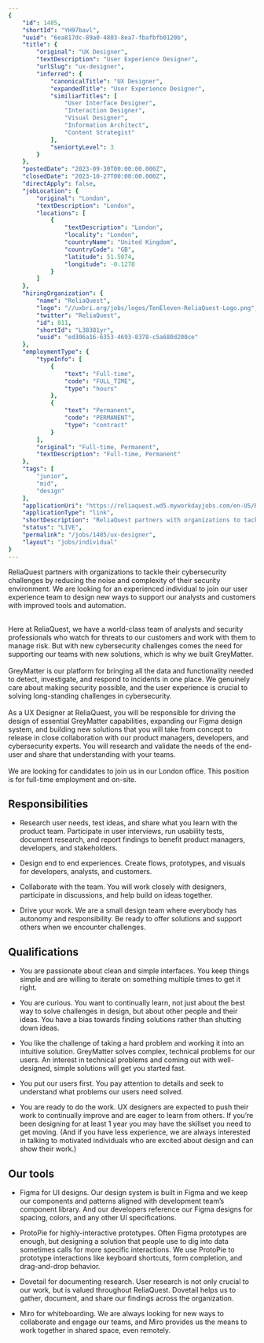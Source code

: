 ```yaml
---
{
	"id": 1485,
	"shortId": "YH97bavl",
	"uuid": "6ea817dc-89a0-4803-8ea7-fbafbfb0120b",
	"title": {
		"original": "UX Designer",
		"textDescription": "User Experience Designer",
		"urlSlug": "ux-designer",
		"inferred": {
			"canonicalTitle": "UX Designer",
			"expandedTitle": "User Experience Designer",
			"similiarTitles": [
				"User Interface Designer",
				"Interaction Designer",
				"Visual Designer",
				"Information Architect",
				"Content Strategist"
			],
			"seniortyLevel": 3
		}
	},
	"postedDate": "2023-09-30T00:00:00.000Z",
	"closedDate": "2023-10-27T00:00:00.000Z",
	"directApply": false,
	"jobLocation": {
		"original": "London",
		"textDescription": "London",
		"locations": [
			{
				"textDescription": "London",
				"locality": "London",
				"countryName": "United Kingdom",
				"countryCode": "GB",
				"latitude": 51.5074,
				"longitude": -0.1278
			}
		]
	},
	"hiringOrganization": {
		"name": "ReliaQuest",
		"logo": "//uxbri.org/jobs/logos/TenEleven-ReliaQuest-Logo.png",
		"twitter": "ReliaQuest",
		"id": 811,
		"shortId": "L38381yr",
		"uuid": "ed306a16-6353-4693-8378-c5a680d200ce"
	},
	"employmentType": {
		"typeInfo": [
			{
				"text": "Full-time",
				"code": "FULL_TIME",
				"type": "hours"
			},
			{
				"text": "Permanent",
				"code": "PERMANENT",
				"type": "contract"
			}
		],
		"original": "Full-time, Permanent",
		"textDescription": "Full-time, Permanent"
	},
	"tags": [
		"junior",
		"mid",
		"design"
	],
	"applicationUri": "https://reliaquest.wd5.myworkdayjobs.com/en-US/ReliaQuest_Careers/job/London-Office/UX-UI-Designer_R12530/apply",
	"applicationType": "link",
	"shortDescription": "ReliaQuest partners with organizations to tackle their cybersecurity challenges by reducing the noise and complexity of their security environment. We are looking for an experienced individual to",
	"status": "LIVE",
	"permalink": "/jobs/1485/ux-designer",
	"layout": "jobs/individual"
}
---
```

<p>ReliaQuest partners with organizations to tackle their cybersecurity challenges by reducing the noise and complexity of their security environment. We are looking for an experienced individual to join our user experience team to design new ways to support our analysts and customers with improved tools and automation.&nbsp;</p><p><br>Here at ReliaQuest, we have a world-class team of analysts and security professionals who watch for threats to our customers and work with them to manage risk. But with new cybersecurity challenges comes the need for supporting our teams with new solutions, which is why we built GreyMatter.<br><br>GreyMatter is our platform for bringing all the data and functionality needed to detect, investigate, and respond to incidents in one place. We genuinely care about making security possible, and the user experience is crucial to solving long-standing challenges in cybersecurity.<br><br>As a UX Designer at ReliaQuest, you will be responsible for driving the design of essential GreyMatter capabilities, expanding our Figma design system, and building new solutions that you will take from concept to release in close collaboration with our product managers, developers, and cybersecurity experts. You will research and validate the needs of the end-user and share that understanding with your teams.<br><br>We are looking for candidates to join us in our London office. This position is for full-time employment and on-site.</p><h2>Responsibilities</h2><ul><li><p>Research user needs, test ideas, and share what you learn with the product team. Participate in user interviews, run usability tests, document research, and report findings to benefit product managers, developers, and stakeholders.</p></li><li><p>Design end to end experiences. Create flows, prototypes, and visuals for developers, analysts, and customers.</p></li><li><p>Collaborate with the team. You will work closely with designers, participate in discussions, and help build on ideas together.</p></li><li><p>Drive your work. We are a small design team where everybody has autonomy and responsibility. Be ready to offer solutions and support others when we encounter challenges.</p></li></ul><h2>Qualifications</h2><ul><li><p>You are passionate about clean and simple interfaces. You keep things simple and are willing to iterate on something multiple times to get it right.</p></li><li><p>You are curious. You want to continually learn, not just about the best way to solve challenges in design, but about other people and their ideas. You have a bias towards finding solutions rather than shutting down ideas.</p></li><li><p>You like the challenge of taking a hard problem and working it into an intuitive solution. GreyMatter solves complex, technical problems for our users. An interest in technical problems and coming out with well-designed, simple solutions will get you started fast.</p></li><li><p>You put our users first. You pay attention to details and seek to understand what problems our users need solved.</p></li><li><p>You are ready to do the work. UX designers are expected to push their work to continually improve and are eager to learn from others. If you’re been designing for at least 1 year you may have the skillset you need to get moving. (And if you have less experience, we are always interested in talking to motivated individuals who are excited about design and can show their work.)</p></li></ul><h2>Our tools</h2><ul><li><p>Figma for UI designs. Our design system is built in Figma and we keep our components and patterns aligned with development team’s component library. And our developers reference our Figma designs for spacing, colors, and any other UI specifications.</p></li><li><p>ProtoPie for highly-interactive prototypes. Often Figma prototypes are enough, but designing a solution that people use to dig into data sometimes calls for more specific interactions. We use ProtoPie to prototype interactions like keyboard shortcuts, form completion, and drag-and-drop behavior.</p></li><li><p>Dovetail for documenting research.&nbsp;User research is not only crucial to our work, but is valued throughout ReliaQuest. Dovetail helps us to gather, document, and share our findings across the organization.</p></li><li><p>Miro for whiteboarding. We are always looking for new ways to collaborate and engage our teams, and Miro provides us the means to work together in shared space, even remotely.&nbsp;</p></li></ul>
